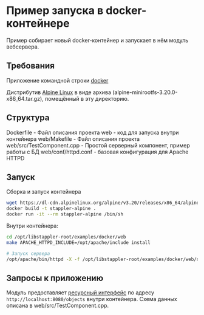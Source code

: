 # Пример запуска в docker-контейнере

Пример собирает новый docker-контейнер и запускает в нём модуль вебсервера.

## Требования

Приложение командной строки [docker](https://docs.docker.com/engine/reference/commandline/cli/)

Дистрибутив [Alpine Linux](https://www.alpinelinux.org/downloads/) в виде архива (alpine-minirootfs-3.20.0-x86_64.tar.gz), помещённый в эту директорию.

## Структура

Dockerfile - Файл описания проекта
web - код для запуска внутри контейнера
web/Makefile - Файл описания проекта
web/src/TestComponent.cpp - Простой серверный компонент, пример работы с БД
web/conf/httpd.conf - базовая конфигурация для Apache HTTPD

## Запуск

Сборка и запуск контейнера

```sh
wget https://dl-cdn.alpinelinux.org/alpine/v3.20/releases/x86_64/alpine-minirootfs-3.20.1-x86_64.tar.gz
docker build -t stappler-alpine .
docker run -it --rm stappler-alpine /bin/sh
```

Внутри контейнера:

```sh
cd /opt/libstappler-root/examples/docker/web
make APACHE_HTTPD_INCLUDE=/opt/apache/include install

# Запуск сервера
/opt/apache/bin/httpd -X -f /opt/libstappler-root/examples/docker/web/stappler-build/httpd.conf
```


## Запросы к приложению

Модуль предоставляет [ресурсный интерфейс](https://github.com/libstappler/libstappler-doc/blob/master/docs-ru/modules/web/resource.md) по адресу `http://localhost:8080/objects` внутри контейнера. Схема данных описана в web/src/TestComponent.cpp.
